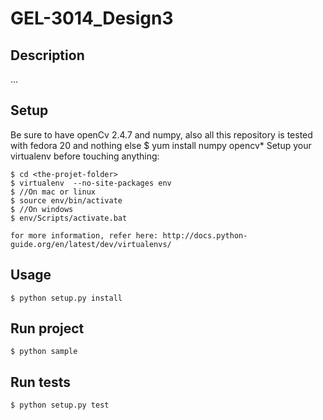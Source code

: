 GEL-3014_Design3
================

Description
-----------
...

Setup
-----
Be sure to have openCv 2.4.7 and numpy, also all this repository is tested with fedora 20 and nothing else
    $ yum install numpy opencv*
Setup your virtualenv before touching anything:

    $ cd <the-projet-folder>
    $ virtualenv  --no-site-packages env
    $ //On mac or linux
    $ source env/bin/activate
    $ //On windows
    $ env/Scripts/activate.bat
    
    for more information, refer here: http://docs.python-guide.org/en/latest/dev/virtualenvs/
    

Usage
-----
    $ python setup.py install
    
Run project
-----------
    $ python sample

Run tests
---------
    $ python setup.py test
